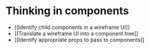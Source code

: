 # Thinking in components

- [[Identify child components in a wireframe UI]]
- [[Translate a wireframe UI into a component tree]]
- [[Identify appropriate props to pass to components]]